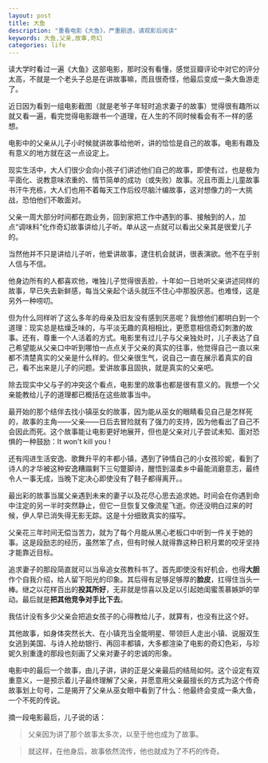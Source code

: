 ```yaml
---
layout: post
title: 大鱼
description: "重看电影《大鱼》，严重剧透，请观影后阅读"
keywords: 大鱼,父亲,故事,奇幻
categories: life
---
```

读大学时看过一遍《大鱼》这部电影，那时没有看懂，感觉豆瓣评论中对它的评分太高，不就是一个老头子总是在讲故事嘛，而且很奇怪，他最后变成一条大鱼游走了。

近日因为看到一组电影截图（就是老爷子年轻时追求妻子的故事）觉得很有趣所以就又看一遍，看完觉得电影跟书一个道理，在人生的不同时候看会有不一样的感想。

电影中的父亲从儿子小时候就讲故事给他听，讲的恰恰是自己的故事。电影有趣及有意义的地方就在这一点设定上。

现实生活中，大人们很少会向小孩子们讲述他们自己的故事，即使有过，也是极为平面化、说教意味浓重的、情节简单的成功（或失败）故事。况且市面上儿童故事书汗牛充栋，大人们也用不着每天工作后绞尽脑汁编故事，这对想像力的一大挑战，恐怕他们不敢面对。

父亲一周大部分时间都在跑业务，回到家把工作中遇到的事、接触到的人，加点“调味料”化作奇幻故事讲给儿子听。单从这一点就可以看出父亲其是很爱儿子的。

当然他并不只是讲给儿子听，他爱讲故事，逮住机会就讲，很表演欲。他不在乎别人信与不信。

他身边所有的人都喜欢他，唯独儿子觉得很丢脸，十年如一日地听父亲讲述同样的故事，早已失去新鲜感，每当父亲起个话头就压不住心中那股厌恶。也难怪，这是另外一种唠叨。

但为什么同样听了这么多年的母亲及旧友没有感到厌恶呢？我想他们都明白到一个道理：现实总是枯燥乏味的，与平淡无趣的真相相比，更愿意相信奇幻刺激的故事。还有，尊重一个人活着的方式。电影里有过儿子与父亲独处时，儿子表达了自己希望能从父亲口中听到哪怕一点点关于父亲的真实的往事，他觉得自己一直以来都不清楚真实的父亲是什么样的。但父亲很生气，说自己一直在展示着真实的自己，看不出来是儿子的问题。爱讲故事且固执，就是真实的父亲吧。

除去现实中父与子的冲突这个看点，电影里的故事也都是很有意义的。我想一个父亲能教给儿子的道理都已概括在这些故事当中。

最开始的那个结伴去找小镇巫女的故事，因为能从巫女的眼睛看见自己是怎样死的，故事的主角——父亲——日后去冒险就有了强力的支持，因为他看出了自己不会因此而死。这个故事能让电影更好地展开，但也是父亲对儿子尝试未知、面对恐惧的一种鼓励：It won't kill you !

还有闯进生活安逸、歌舞升平的丰都小镇，遇到了钟情自己的小女孩珍妮，看到了诗人的才华被这种安逸糟蹋剩下三句蹩脚诗，醒悟到温柔乡中最能消磨意志，最终令人一事无成，当晚下定决心即使没有了鞋子都得离开。。

最出彩的故事当属父亲遇到未来的妻子以及花尽心思去追求她。时间会在你遇到命中注定的另一半时突然静止，但它一旦恢复又像流星飞逝。你还没明白过来的时候，伊人早已消失得无影无踪。这是十分细致真实的描写。

父亲花三年时间无偿当苦力，就为了每个月能从黑心老板口中听到一件关于她的事。这是段励志的经历，虽然笨了点，但有时候人就得靠这种日积月累的咬牙坚持才能靠近目标。

追求妻子的那段简直就可以当阜追女孩教科书了。首先即使没有好机会，也得**大胆**作个自我介绍，给人留下阳光的印象。其后得有足够足够厚的**脸皮**，扛得住当头一棒。继之以花样百出的**投其所好**，无非就是惊喜以及足以引起她闺蜜羡慕嫉妒的举动。最后就是**把其他竞争对手比下去**。

我估计没有多少父亲会把追女孩子的心得教给儿子，就算有，也没有比这个好。

其他故事，如身体突然长大、在小镇充当全能明星、带领巨人走出小镇、说服双生女逃到美国、与诗人抢劫银行、再回丰都镇，大多都渲染了电影的奇幻色彩，与珍妮久别重逢的那段也刻画了父亲对妻子的忠诚的形象。

电影中的最后一个故事，由儿子讲，讲的正是父亲最后的结局如何。这个设定有双重意义，一是预示着儿子最终理解了父亲，并愿意用父亲最擅长的方式为这个传奇故事划上句号，二是揭开了父亲从巫女眼中看到了什么：他最终会变成一条大鱼，一个不死的传说。

摘一段电影最后，儿子说的话：
>父亲因为讲了那个故事太多次，以至于他也成为了故事。

>就这样，在他身后，故事依然流传，他也就成为了不朽的传奇。